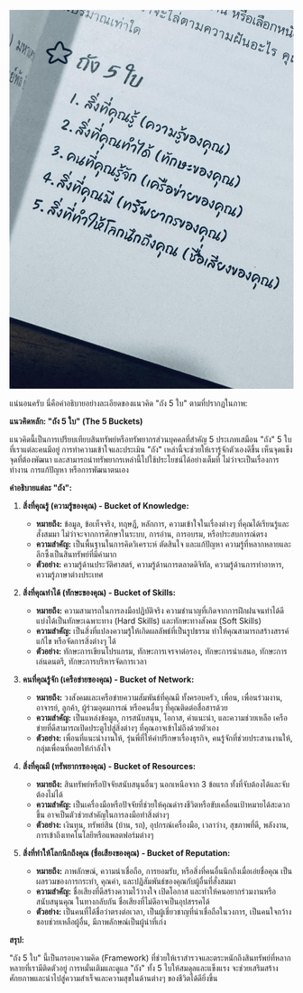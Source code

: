 ![alt text](image.png)

แน่นอนครับ นี่คือคำอธิบายอย่างละเอียดของแนวคิด "ถัง 5 ใบ" ตามที่ปรากฏในภาพ:

**แนวคิดหลัก: "ถัง 5 ใบ" (The 5 Buckets)**

แนวคิดนี้เป็นการเปรียบเทียบสินทรัพย์หรือทรัพยากรส่วนบุคคลที่สำคัญ 5 ประเภทเสมือน "ถัง" 5 ใบที่เราแต่ละคนมีอยู่ การทำความเข้าใจและประเมิน "ถัง" เหล่านี้จะช่วยให้เรารู้จักตัวเองดีขึ้น เห็นจุดแข็ง จุดที่ต้องพัฒนา และสามารถนำทรัพยากรเหล่านี้ไปใช้ประโยชน์ได้อย่างเต็มที่ ไม่ว่าจะเป็นเรื่องการทำงาน การแก้ปัญหา หรือการพัฒนาตนเอง

**คำอธิบายแต่ละ "ถัง":**

1.  **สิ่งที่คุณรู้ (ความรู้ของคุณ) - Bucket of Knowledge:**
    *   **หมายถึง:** ข้อมูล, ข้อเท็จจริง, ทฤษฎี, หลักการ, ความเข้าใจในเรื่องต่างๆ ที่คุณได้เรียนรู้และสั่งสมมา ไม่ว่าจะจากการศึกษาในระบบ, การอ่าน, การอบรม, หรือประสบการณ์ตรง
    *   **ความสำคัญ:** เป็นพื้นฐานในการคิดวิเคราะห์ ตัดสินใจ และแก้ปัญหา ความรู้ที่หลากหลายและลึกซึ้งเป็นสินทรัพย์ที่มีค่ามาก
    *   **ตัวอย่าง:** ความรู้ด้านประวัติศาสตร์, ความรู้ด้านการตลาดดิจิทัล, ความรู้ด้านการทำอาหาร, ความรู้ภาษาต่างประเทศ

2.  **สิ่งที่คุณทำได้ (ทักษะของคุณ) - Bucket of Skills:**
    *   **หมายถึง:** ความสามารถในการลงมือปฏิบัติจริง ความชำนาญที่เกิดจากการฝึกฝนจนทำได้ดี แบ่งได้เป็นทักษะเฉพาะทาง (Hard Skills) และทักษะทางสังคม (Soft Skills)
    *   **ความสำคัญ:** เป็นสิ่งที่แปลงความรู้ให้เกิดผลลัพธ์ที่เป็นรูปธรรม ทำให้คุณสามารถสร้างสรรค์ แก้ไข หรือจัดการสิ่งต่างๆ ได้
    *   **ตัวอย่าง:** ทักษะการเขียนโปรแกรม, ทักษะการเจรจาต่อรอง, ทักษะการนำเสนอ, ทักษะการเล่นดนตรี, ทักษะการบริหารจัดการเวลา

3.  **คนที่คุณรู้จัก (เครือข่ายของคุณ) - Bucket of Network:**
    *   **หมายถึง:** วงสังคมและเครือข่ายความสัมพันธ์ที่คุณมี ทั้งครอบครัว, เพื่อน, เพื่อนร่วมงาน, อาจารย์, ลูกค้า, ผู้ร่วมอุดมการณ์ หรือคนอื่นๆ ที่คุณติดต่อสื่อสารด้วย
    *   **ความสำคัญ:** เป็นแหล่งข้อมูล, การสนับสนุน, โอกาส, คำแนะนำ, และความช่วยเหลือ เครือข่ายที่ดีสามารถเปิดประตูไปสู่สิ่งต่างๆ ที่คุณอาจเข้าไม่ถึงด้วยตัวเอง
    *   **ตัวอย่าง:** เพื่อนที่แนะนำงานให้, รุ่นพี่ที่ให้คำปรึกษาเรื่องธุรกิจ, คนรู้จักที่ช่วยประสานงานให้, กลุ่มเพื่อนที่คอยให้กำลังใจ

4.  **สิ่งที่คุณมี (ทรัพยากรของคุณ) - Bucket of Resources:**
    *   **หมายถึง:** สินทรัพย์หรือปัจจัยสนับสนุนอื่นๆ นอกเหนือจาก 3 ข้อแรก ทั้งที่จับต้องได้และจับต้องไม่ได้
    *   **ความสำคัญ:** เป็นเครื่องมือหรือปัจจัยที่ช่วยให้คุณดำรงชีวิตหรือขับเคลื่อนเป้าหมายได้สะดวกขึ้น อาจเป็นตัวช่วยสำคัญในการลงมือทำสิ่งต่างๆ
    *   **ตัวอย่าง:** เงินทุน, ทรัพย์สิน (บ้าน, รถ), อุปกรณ์เครื่องมือ, เวลาว่าง, สุขภาพที่ดี, พลังงาน, การเข้าถึงเทคโนโลยีหรือแพลตฟอร์มต่างๆ

5.  **สิ่งที่ทำให้โลกนึกถึงคุณ (ชื่อเสียงของคุณ) - Bucket of Reputation:**
    *   **หมายถึง:** ภาพลักษณ์, ความน่าเชื่อถือ, การยอมรับ, หรือสิ่งที่คนอื่นนึกถึงเมื่อเอ่ยชื่อคุณ เป็นผลรวมของการกระทำ, คุณค่า, และปฏิสัมพันธ์ของคุณกับผู้อื่นที่สั่งสมมา
    *   **ความสำคัญ:** ชื่อเสียงที่ดีสร้างความไว้วางใจ เปิดโอกาส และทำให้คนอยากร่วมงานหรือสนับสนุนคุณ ในทางกลับกัน ชื่อเสียงที่ไม่ดีอาจเป็นอุปสรรคได้
    *   **ตัวอย่าง:** เป็นคนที่ได้ชื่อว่าตรงต่อเวลา, เป็นผู้เชี่ยวชาญที่น่าเชื่อถือในวงการ, เป็นคนใจกว้างชอบช่วยเหลือผู้อื่น, มีภาพลักษณ์เป็นผู้นำที่เก่ง

**สรุป:**

"ถัง 5 ใบ" นี้เป็นกรอบความคิด (Framework) ที่ช่วยให้เราสำรวจและตระหนักถึงสินทรัพย์ที่หลากหลายที่เรามีติดตัวอยู่ การหมั่นเติมและดูแล "ถัง" ทั้ง 5 ใบให้สมดุลและแข็งแรง จะช่วยเสริมสร้างศักยภาพและนำไปสู่ความสำเร็จและความสุขในด้านต่างๆ ของชีวิตได้ดียิ่งขึ้น
